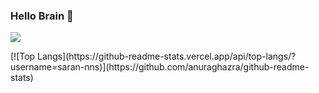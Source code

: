 ### Hello Brain 👋
![](multiplot_.gif)
<p align="center">
<!--<img src="connectivity.gif" width="500" height="400"/>-->
  </p>
 [![Top Langs](https://github-readme-stats.vercel.app/api/top-langs/?username=saran-nns)](https://github.com/anuraghazra/github-readme-stats)


